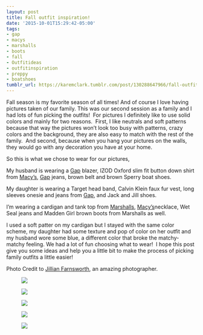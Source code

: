 ```yaml
---
layout: post
title: Fall outfit inspiration!
date: '2015-10-01T15:29:42-05:00'
tags:
- gap
- macys
- marshalls
- boots
- fall
- Outfitideas
- outfitinspiration
- preppy
- boatshoes
tumblr_url: https://karemclark.tumblr.com/post/130288647966/fall-outfit-inspiration
---
```

Fall season is my favorite season of all times! And of course I love having pictures taken of our family. This was our second session as a family and I had lots of fun picking the outfits! &nbsp;For pictures I definitely like to use solid colors and mainly for two reasons. &nbsp;First, I like neutrals and soft patterns because that way the pictures won’t look too busy with patterns, crazy colors and the background, they are also easy to match with the rest of the family. &nbsp;And second, because when you hang your pictures on the walls, they would go with any decoration you have at your home.

So this is what we chose to wear for our pictures,

My husband is wearing a [Gap](http://www.gap.com/) blazer, IZOD Oxford slim fit button down shirt from [Macy’s](http://www.macys.com/), [Gap](http://www.gap.com/) jeans, brown belt and brown Sperry boat shoes.

My daughter is wearing a Target head band, Calvin Klein faux fur vest, long sleeves onesie and jeans from [Gap](http://www.gap.com/), and Jack and Jill shoes. &nbsp; &nbsp; &nbsp; &nbsp; &nbsp; &nbsp; &nbsp; &nbsp; &nbsp; &nbsp;

I’m wearing a cardigan and tank top from [Marshalls](http://www.marshallsonline.com/), [Macy’s](http://www.macys.com/)necklace, Wet Seal jeans and Madden Girl brown boots from Marshalls as well.

I used a soft patter on my cardigan but I stayed with the same color scheme, my daughter had some texture and pop of color on her outfit and my husband wore some blue, a different color that broke the matchy-matchy feeling. We had a lot of fun choosing what to wear! &nbsp;I hope this post give you some ideas and help you a little bit to make the process of picking family outfits a little easier!

Photo Credit&nbsp;to [Jillian Farnsworth](http://www.jillianfarnsworth.com/), an amazing photographer.

<figure class="tmblr-full" data-orig-height="567" data-orig-width="850"><img src="https://64.media.tumblr.com/1349af3e27188c4d769a7d5892c81228/tumblr_inline_nvk5qbNE5D1t4qra9_540.jpg" data-orig-height="567" data-orig-width="850"></figure><figure class="tmblr-full" data-orig-height="1275" data-orig-width="850"><img src="https://64.media.tumblr.com/61ecec6ab0d8ee91ed24e113a69592c8/tumblr_inline_nvk5qxbTGN1t4qra9_540.jpg" data-orig-height="1275" data-orig-width="850"></figure><figure class="tmblr-full" data-orig-height="1275" data-orig-width="850"><img src="https://64.media.tumblr.com/b6d66e96d2558db0f1b7c5c3d7ed0d9b/tumblr_inline_nvk5reDmHe1t4qra9_540.jpg" data-orig-height="1275" data-orig-width="850"></figure><figure class="tmblr-full" data-orig-height="567" data-orig-width="850"><img src="https://64.media.tumblr.com/7c24458a3d2943f14117e8bd73a0a68e/tumblr_inline_nvk5riXXBq1t4qra9_540.jpg" data-orig-height="567" data-orig-width="850"></figure><figure class="tmblr-full" data-orig-height="1275" data-orig-width="850"><img src="https://64.media.tumblr.com/7aa45602f6e114678d4316c5a4b0171b/tumblr_inline_nvk5r8nOUI1t4qra9_540.jpg" data-orig-height="1275" data-orig-width="850"></figure>
